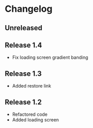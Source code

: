 # Changelog

## Unreleased

## Release 1.4

- Fix loading screen gradient banding

## Release 1.3

- Added restore link

## Release 1.2

- Refactored code
- Added loading screen